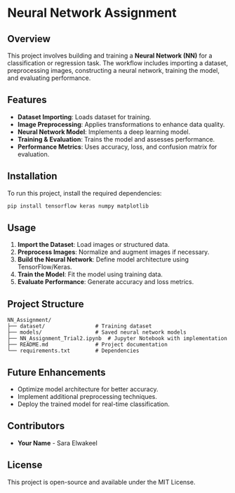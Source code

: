 # Neural Network Assignment

## Overview

This project involves building and training a **Neural Network (NN)** for a classification or regression task. The workflow includes importing a dataset, preprocessing images, constructing a neural network, training the model, and evaluating performance.

## Features

- **Dataset Importing**: Loads dataset for training.
- **Image Preprocessing**: Applies transformations to enhance data quality.
- **Neural Network Model**: Implements a deep learning model.
- **Training & Evaluation**: Trains the model and assesses performance.
- **Performance Metrics**: Uses accuracy, loss, and confusion matrix for evaluation.

## Installation

To run this project, install the required dependencies:

```bash
pip install tensorflow keras numpy matplotlib
```

## Usage

1. **Import the Dataset**: Load images or structured data.
2. **Preprocess Images**: Normalize and augment images if necessary.
3. **Build the Neural Network**: Define model architecture using TensorFlow/Keras.
4. **Train the Model**: Fit the model using training data.
5. **Evaluate Performance**: Generate accuracy and loss metrics.

## Project Structure

```
NN_Assignment/
├── dataset/                # Training dataset
├── models/                 # Saved neural network models
├── NN_Assignment_Trial2.ipynb  # Jupyter Notebook with implementation
├── README.md               # Project documentation
└── requirements.txt        # Dependencies
```

## Future Enhancements

- Optimize model architecture for better accuracy.
- Implement additional preprocessing techniques.
- Deploy the trained model for real-time classification.

## Contributors

- **Your Name** - Sara Elwakeel

## License

This project is open-source and available under the MIT License.

